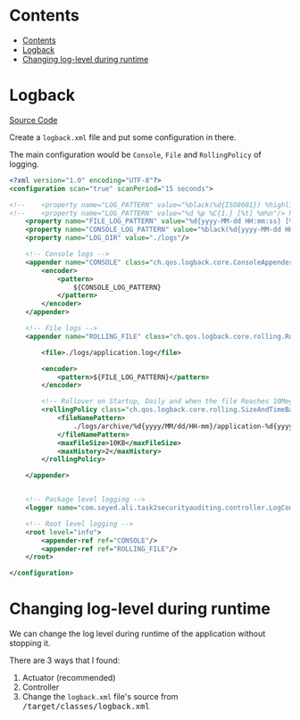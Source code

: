 # Contents
<!-- TOC -->
* [Contents](#contents)
* [Logback](#logback)
* [Changing log-level during runtime](#changing-log-level-during-runtime)
<!-- TOC -->

# Logback

[Source Code](Logging_Logback_JWTSecurityAuditing/src/main/resources)

Create a `logback.xml` file and put some configuration in there.

The main configuration would be `Console`, `File` and `RollingPolicy` of logging.

```xml
<?xml version="1.0" encoding="UTF-8"?>
<configuration scan="true" scanPeriod="15 seconds">

<!--    <property name="LOG_PATTERN" value="%black(%d{ISO8601}) %highlight(%-5level) [%blue(%t)] %yellow(%C{1}): %msg%n%throwable"/>-->
<!--    <property name="LOG_PATTERN" value="%d %p %C{1.} [%t] %m%n"/> has_error-->
    <property name="FILE_LOG_PATTERN" value="%d{yyyy-MM-dd HH:mm:ss} [%thread] %-5level %logger{36} - %msg%n"/>
    <property name="CONSOLE_LOG_PATTERN" value="%black(%d{yyyy-MM-dd HH:mm:ss}) %white([%thread]) %highlight(%-5level) %cyan(%logger{36}) - %magenta(%msg%n)"/>
    <property name="LOG_DIR" value="./logs"/>

    <!-- Console logs -->
    <appender name="CONSOLE" class="ch.qos.logback.core.ConsoleAppender">
        <encoder>
            <pattern>
                ${CONSOLE_LOG_PATTERN}
            </pattern>
        </encoder>
    </appender>

    <!-- File logs -->
    <appender name="ROLLING_FILE" class="ch.qos.logback.core.rolling.RollingFileAppender">

        <file>./logs/application.log</file>

        <encoder>
            <pattern>${FILE_LOG_PATTERN}</pattern>
        </encoder>

        <!-- Rollover on Startup, Daily and when the file Reaches 10MegaBytes -->
        <rollingPolicy class="ch.qos.logback.core.rolling.SizeAndTimeBasedRollingPolicy">
            <fileNamePattern>
                ./logs/archive/%d{yyyy/MM/dd/HH-mm}/application-%d{yyyy-MM-dd_hhmmss}-%i.log.gz
            </fileNamePattern>
            <maxFileSize>10KB</maxFileSize>
            <maxHistory>2</maxHistory>
        </rollingPolicy>

    </appender>


    <!-- Package level logging -->
    <logger name="com.seyed.ali.task2securityauditing.controller.LogController" level="INFO"/>

    <!-- Root level logging -->
    <root level="info">
        <appender-ref ref="CONSOLE"/>
        <appender-ref ref="ROLLING_FILE"/>
    </root>

</configuration>
```

# Changing log-level during runtime

We can change the log level during runtime of the application without stopping it.

There are 3 ways that I found:
1. Actuator (recommended)
2. Controller
3. Change the `logback.xml` file's source from <kbd>/target/classes/logback.xml</kbd> 
